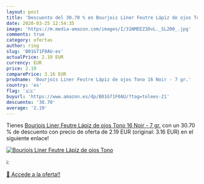 ```yaml
---
layout: post
title: 'Descuento del 30.70 % en Bourjois Liner Feutre Lápiz de ojos Tono'
date: 2020-03-25 12:54:35
image: 'https://m.media-amazon.com/images/I/31NMEEZ3OvL._SL200_.jpg'
comments: true
category: ofertas
author: ring
slug: 'B01G71F0AU-es'
actualPrice: 2.19 EUR
currency: EUR
price: 2.19
comparePrice: 3.16 EUR
prodname: 'Bourjois Liner Feutre Lápiz de ojos Tono 16 Noir - 7 gr.'
country: 'es'
flag: '🇪🇸'
buyurl: 'https://www.amazon.es/dp/B01G71F0AU/?tag=tolees-21'
descuento: '30.70'
average: '2.19'
---
```


Tienes [Bourjois Liner Feutre Lápiz de ojos Tono 16 Noir - 7 gr.](https://www.amazon.es/dp/B01G71F0AU/?tag=tolees-21) con un 30.70 % de descuento con precio de oferta de 2.19 EUR (original: 3.16 EUR) en el siguiente enlace!

[![Bourjois Liner Feutre Lápiz de ojos Tono](https://m.media-amazon.com/images/I/31NMEEZ3OvL._SL200_.jpg)](https://www.amazon.es/dp/B01G71F0AU/?tag=tolees-21)

ℹ️:


[🛒 Accede a la oferta!!](https://www.amazon.es/dp/B01G71F0AU/?tag=tolees-21)
